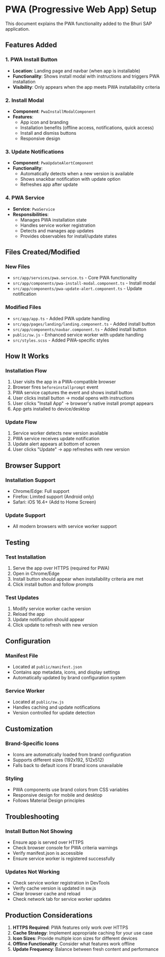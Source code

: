 # PWA (Progressive Web App) Setup

This document explains the PWA functionality added to the Bhuri SAP application.

## Features Added

### 1. PWA Install Button
- **Location**: Landing page and navbar (when app is installable)
- **Functionality**: Shows install modal with instructions and triggers PWA installation
- **Visibility**: Only appears when the app meets PWA installability criteria

### 2. Install Modal
- **Component**: `PwaInstallModalComponent`
- **Features**:
  - App icon and branding
  - Installation benefits (offline access, notifications, quick access)
  - Install and dismiss buttons
  - Responsive design

### 3. Update Notifications
- **Component**: `PwaUpdateAlertComponent`
- **Functionality**: 
  - Automatically detects when a new version is available
  - Shows snackbar notification with update option
  - Refreshes app after update

### 4. PWA Service
- **Service**: `PwaService`
- **Responsibilities**:
  - Manages PWA installation state
  - Handles service worker registration
  - Detects and manages app updates
  - Provides observables for install/update states

## Files Created/Modified

### New Files
- `src/app/services/pwa.service.ts` - Core PWA functionality
- `src/app/components/pwa-install-modal.component.ts` - Install modal
- `src/app/components/pwa-update-alert.component.ts` - Update notification

### Modified Files
- `src/app/app.ts` - Added PWA update handling
- `src/app/pages/landing/landing.component.ts` - Added install button
- `src/app/components/navbar.component.ts` - Added install button
- `public/sw.js` - Enhanced service worker with update handling
- `src/styles.scss` - Added PWA-specific styles

## How It Works

### Installation Flow
1. User visits the app in a PWA-compatible browser
2. Browser fires `beforeinstallprompt` event
3. PWA service captures the event and shows install button
4. User clicks install button → modal opens with instructions
5. User clicks "Install App" → browser's native install prompt appears
6. App gets installed to device/desktop

### Update Flow
1. Service worker detects new version available
2. PWA service receives update notification
3. Update alert appears at bottom of screen
4. User clicks "Update" → app refreshes with new version

## Browser Support

### Installation Support
- Chrome/Edge: Full support
- Firefox: Limited support (Android only)
- Safari: iOS 16.4+ (Add to Home Screen)

### Update Support
- All modern browsers with service worker support

## Testing

### Test Installation
1. Serve the app over HTTPS (required for PWA)
2. Open in Chrome/Edge
3. Install button should appear when installability criteria are met
4. Click install button and follow prompts

### Test Updates
1. Modify service worker cache version
2. Reload the app
3. Update notification should appear
4. Click update to refresh with new version

## Configuration

### Manifest File
- Located at `public/manifest.json`
- Contains app metadata, icons, and display settings
- Automatically updated by brand configuration system

### Service Worker
- Located at `public/sw.js`
- Handles caching and update notifications
- Version controlled for update detection

## Customization

### Brand-Specific Icons
- Icons are automatically loaded from brand configuration
- Supports different sizes (192x192, 512x512)
- Falls back to default icons if brand icons unavailable

### Styling
- PWA components use brand colors from CSS variables
- Responsive design for mobile and desktop
- Follows Material Design principles

## Troubleshooting

### Install Button Not Showing
- Ensure app is served over HTTPS
- Check browser console for PWA criteria warnings
- Verify manifest.json is accessible
- Ensure service worker is registered successfully

### Updates Not Working
- Check service worker registration in DevTools
- Verify cache version is updated in sw.js
- Clear browser cache and reload
- Check network tab for service worker updates

## Production Considerations

1. **HTTPS Required**: PWA features only work over HTTPS
2. **Cache Strategy**: Implement appropriate caching for your use case
3. **Icon Sizes**: Provide multiple icon sizes for different devices
4. **Offline Functionality**: Consider what features work offline
5. **Update Frequency**: Balance between fresh content and performance